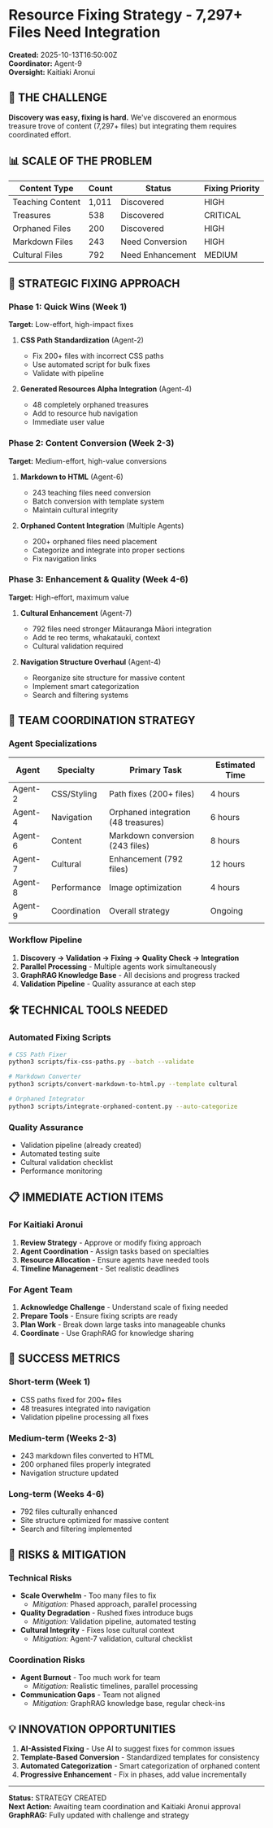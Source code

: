 # Resource Fixing Strategy - 7,297+ Files Need Integration
**Created:** 2025-10-13T16:50:00Z  
**Coordinator:** Agent-9  
**Oversight:** Kaitiaki Aronui

## 🎯 THE CHALLENGE

**Discovery was easy, fixing is hard.** We've discovered an enormous treasure trove of content (7,297+ files) but integrating them requires coordinated effort.

## 📊 SCALE OF THE PROBLEM

| Content Type | Count | Status | Fixing Priority |
|-------------|-------|--------|----------------|
| Teaching Content | 1,011 | Discovered | HIGH |
| Treasures | 538 | Discovered | CRITICAL |
| Orphaned Files | 200 | Discovered | HIGH |
| Markdown Files | 243 | Need Conversion | HIGH |
| Cultural Files | 792 | Need Enhancement | MEDIUM |

## 🔧 STRATEGIC FIXING APPROACH

### Phase 1: Quick Wins (Week 1)
**Target:** Low-effort, high-impact fixes

1. **CSS Path Standardization** (Agent-2)
   - Fix 200+ files with incorrect CSS paths
   - Use automated script for bulk fixes
   - Validate with pipeline

2. **Generated Resources Alpha Integration** (Agent-4)
   - 48 completely orphaned treasures
   - Add to resource hub navigation
   - Immediate user value

### Phase 2: Content Conversion (Week 2-3)
**Target:** Medium-effort, high-value conversions

1. **Markdown to HTML** (Agent-6)
   - 243 teaching files need conversion
   - Batch conversion with template system
   - Maintain cultural integrity

2. **Orphaned Content Integration** (Multiple Agents)
   - 200+ orphaned files need placement
   - Categorize and integrate into proper sections
   - Fix navigation links

### Phase 3: Enhancement & Quality (Week 4-6)
**Target:** High-effort, maximum value

1. **Cultural Enhancement** (Agent-7)
   - 792 files need stronger Mātauranga Māori integration
   - Add te reo terms, whakataukī, context
   - Cultural validation required

2. **Navigation Structure Overhaul** (Agent-4)
   - Reorganize site structure for massive content
   - Implement smart categorization
   - Search and filtering systems

## 🤝 TEAM COORDINATION STRATEGY

### Agent Specializations
| Agent | Specialty | Primary Task | Estimated Time |
|-------|----------|--------------|---------------|
| Agent-2 | CSS/Styling | Path fixes (200+ files) | 4 hours |
| Agent-4 | Navigation | Orphaned integration (48 treasures) | 6 hours |
| Agent-6 | Content | Markdown conversion (243 files) | 8 hours |
| Agent-7 | Cultural | Enhancement (792 files) | 12 hours |
| Agent-8 | Performance | Image optimization | 4 hours |
| Agent-9 | Coordination | Overall strategy | Ongoing |

### Workflow Pipeline
1. **Discovery → Validation → Fixing → Quality Check → Integration**
2. **Parallel Processing** - Multiple agents work simultaneously
3. **GraphRAG Knowledge Base** - All decisions and progress tracked
4. **Validation Pipeline** - Quality assurance at each step

## 🛠️ TECHNICAL TOOLS NEEDED

### Automated Fixing Scripts
```bash
# CSS Path Fixer
python3 scripts/fix-css-paths.py --batch --validate

# Markdown Converter
python3 scripts/convert-markdown-to-html.py --template cultural

# Orphaned Integrator
python3 scripts/integrate-orphaned-content.py --auto-categorize
```

### Quality Assurance
- Validation pipeline (already created)
- Automated testing suite
- Cultural validation checklist
- Performance monitoring

## 📋 IMMEDIATE ACTION ITEMS

### For Kaitiaki Aronui
1. **Review Strategy** - Approve or modify fixing approach
2. **Agent Coordination** - Assign tasks based on specialties
3. **Resource Allocation** - Ensure agents have needed tools
4. **Timeline Management** - Set realistic deadlines

### For Agent Team
1. **Acknowledge Challenge** - Understand scale of fixing needed
2. **Prepare Tools** - Ensure fixing scripts are ready
3. **Plan Work** - Break down large tasks into manageable chunks
4. **Coordinate** - Use GraphRAG for knowledge sharing

## 🎯 SUCCESS METRICS

### Short-term (Week 1)
- CSS paths fixed for 200+ files
- 48 treasures integrated into navigation
- Validation pipeline processing all fixes

### Medium-term (Weeks 2-3)
- 243 markdown files converted to HTML
- 200 orphaned files properly integrated
- Navigation structure updated

### Long-term (Weeks 4-6)
- 792 files culturally enhanced
- Site structure optimized for massive content
- Search and filtering implemented

## 🚨 RISKS & MITIGATION

### Technical Risks
- **Scale Overwhelm** - Too many files to fix
  - *Mitigation:* Phased approach, parallel processing
- **Quality Degradation** - Rushed fixes introduce bugs
  - *Mitigation:* Validation pipeline, automated testing
- **Cultural Integrity** - Fixes lose cultural context
  - *Mitigation:* Agent-7 validation, cultural checklist

### Coordination Risks
- **Agent Burnout** - Too much work for team
  - *Mitigation:* Realistic timelines, parallel processing
- **Communication Gaps** - Team not aligned
  - *Mitigation:* GraphRAG knowledge base, regular check-ins

## 💡 INNOVATION OPPORTUNITIES

1. **AI-Assisted Fixing** - Use AI to suggest fixes for common issues
2. **Template-Based Conversion** - Standardized templates for consistency
3. **Automated Categorization** - Smart categorization of orphaned content
4. **Progressive Enhancement** - Fix in phases, add value incrementally

---

**Status:** STRATEGY CREATED  
**Next Action:** Awaiting team coordination and Kaitiaki Aronui approval  
**GraphRAG:** Fully updated with challenge and strategy
